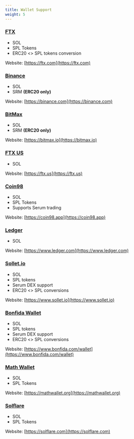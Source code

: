 ```yaml
---
title: Wallet Support
weight: 5
---
```


### [FTX](https://ftx.com)

- SOL
- SPL Tokens
- ERC20 <> SPL tokens conversion

Website: [https://ftx.com](https://ftx.com)

### [Binance](https://binance.com)

- SOL
- SRM **(ERC20 only)**

Website: [https://binance.com](https://binance.com)

### [BitMax](https://bitmax.io)

- SOL
- SRM **(ERC20 only)**

Website: [https://bitmax.io](https://bitmax.io)

### [FTX US](https://ftx.us)

- SOL

Website: [https://ftx.us](https://ftx.us)

### [Coin98](https://coin98.app)

- SOL
- SPL Tokens
- Supports Serum trading

Website: [https://coin98.app](https://coin98.app)

### [Ledger](https://www.ledger.com)

- SOL

Website: [https://www.ledger.com](https://www.ledger.com)

### [Sollet.io](https://www.sollet.io)

- SOL
- SPL tokens
- Serum DEX support
- ERC20 <> SPL conversions

Website: [https://www.sollet.io](https://www.sollet.io)

### [Bonfida Wallet](https://www.bonfida.com/wallet)

- SOL
- SPL tokens
- Serum DEX support
- ERC20 <> SPL conversions

Website: [https://www.bonfida.com/wallet](https://www.bonfida.com/wallet)

### [Math Wallet](https://mathwallet.org)

- SOL
- SPL Tokens

Website: [https://mathwallet.org](https://mathwallet.org)

### [Solflare](https://solflare.com)

- SOL
- SPL Tokens

Website: [https://solflare.com](https://solflare.com)
